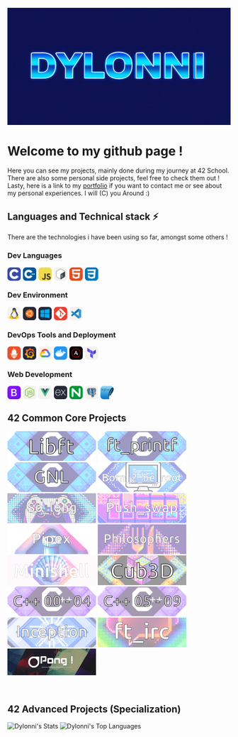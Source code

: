 <!--
**Dylonni/Dylonni** is a ✨ _special_ ✨ repository because its `README.md` (this file) appears on your GitHub profile.

Here are some ideas to get you started:

- 🔭 I’m currently working on ...
- 🌱 I’m currently learning ...
- 👯 I’m looking to collaborate on ...
- 🤔 I’m looking for help with ...
- 💬 Ask me about ...
- 📫 How to reach me: ...
- 😄 Pronouns: ...
- ⚡ Fun fact: ...
-->
![HELLO](./screenshots/banner.png)
# Welcome to my github page !

Here you can see my projects, mainly done during my journey at 42 School.  
There are also some personal side projects, feel free to check them out !  
Lasty, here is a link to my [portfolio](https://dylonni.me) if you want to contact me or see about my personal experiences. I will (C) you Around :)

## Languages and Technical stack ⚡  

There are the technologies i have been using so far, amongst some others ! 

### Dev Languages

<div style="display: flex; gap: 5px;">
    <img src="./screenshots/c.svg" alt="C" width="30" height="30">
    <img src="./screenshots/cpp.svg" alt="CPP" width="30" height="30">
    <img src="./screenshots/javascript.svg" alt="JAVASCRIPT" width="30" height="30">
    <img src="./screenshots/bash.svg" alt="BASH" width="30" height="30">
    <img src="./screenshots/html.svg" alt="HTML" width="30" height="30">
    <img src="./screenshots/css.svg" alt="CSS" width="30" height="30">
</div>

### Dev Environment

<div style="display: flex; gap: 5px;"> 
    <img src="./screenshots/linux.svg" alt="LINUX" width="30" height="30">
    <img src="./screenshots/ubuntu.svg" alt="UBUNTU" width="30" height="30">
    <img src="./screenshots/windows.svg" alt="WINDOWS" width="30" height="30">
    <img src="./screenshots/git.svg" alt="GIT" width="30" height="30">
    <img src="./screenshots/vscode.svg" alt="VSCODE" width="30" height="30">
</div>

### DevOps Tools and Deployment

<div style="display: flex; gap: 5px;"> 
    <img src="./screenshots/prometheus.svg" alt="PROMETHEUS" width="30" height="30">
    <img src="./screenshots/grafana.svg" alt="GRAFANA" width="30" height="30">
    <img src="./screenshots/gcp.svg" alt="GCP" width="30" height="30">
    <img src="./screenshots/docker.svg" alt="DOCKER" width="30" height="30">
    <img src="./screenshots/ansible.svg" alt="ANSIBLE" width="30" height="30">
    <img src="./screenshots/terraform.svg" alt="TERRAFORM" width="30" height="30">
</div>

### Web Development

<div style="display: flex; gap: 5px;"> 
    <img src="./screenshots/bootstrap.svg" alt="BOOTSTRAP" width="30" height="30">
    <img src="./screenshots/nodejs.svg" alt="NODEJS" width="30" height="30">
    <img src="./screenshots/vuejs.svg" alt="VUEJS" width="30" height="30">
    <img src="./screenshots/expressjs.svg" alt="EXPRESSJS" width="30" height="30">
    <img src="./screenshots/nginx.svg" alt="NGINX" width="30" height="30">
    <img src="./screenshots/postgresql.svg" alt="POSTGRESQL" width="30" height="30">
    <img src="./screenshots/sqlite.svg" alt="SQLITE" width="30" height="30">
</div>


## 42 Common Core Projects

[![LIBFT](./screenshots/libft.png)](https://github.com/Dylonni/42_libft)
[![PRINTF](./screenshots/printf.png)](https://github.com/Dylonni/42_ft_printf)
[![GNL](./screenshots/gnl.png)](https://github.com/Dylonni/42_get_next_line)
[![B2BR](./screenshots/b2br.png)](https://github.com/Dylonni/42_born_2_be_root)
[![SOLONG](./screenshots/slong.png)](https://github.com/Dylonni/42_so_long)
[![PSWAP](./screenshots/pswap.png)](https://github.com/Dylonni/42_push_swap)
[![PIPEX](./screenshots/pipex.png)](https://github.com/Dylonni/42_pipex)
[![PHILO](./screenshots/philo.png)](https://github.com/Dylonni/42_philosphers)
[![MSHELL](./screenshots/minishell.png)](https://github.com/Dylonni/42_minishell)
[![CUBED](./screenshots/cub3d.png)](https://github.com/Dylonni/42_cub3d)
[![CPP04](./screenshots/cpp04.png)](https://github.com/Dylonni/42_CPP_00_to_04)
[![CPP59](./screenshots/cpp59.png)](https://github.com/Dylonni/42_CPP_05_to_09)
[![INCP](./screenshots/incep.png)](https://github.com/Dylonni/42_inception)
[![IRC](./screenshots/irc.png)](https://github.com/Dylonni/42_ft_irc)
[![TRSCD](./screenshots/trans.png)](https://github.com/Dylonni/42_ft_transcendence)  

<br>

## 42 Advanced Projects (Specialization)

![Dylonni's Stats](https://github-readme-stats.vercel.app/api?username=Dylonni&theme=vue-dark&show_icons=true&hide_border=true&count_private=true)
![Dylonni's Top Languages](https://github-readme-stats.vercel.app/api/top-langs/?username=Dylonni&theme=vue-dark&show_icons=true&hide_border=true&layout=compact)